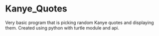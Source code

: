 # Kanye_Quotes
Very basic program that is picking random Kanye quotes and displaying them.
Created using python with turtle module and api.
